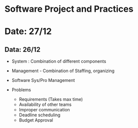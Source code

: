 # Software Project and Practices

# Date: 27/12


## Data: 26/12

- System : Combination of different components
- Management - Combination of Staffing, organizing
- Software Sys/Pro Management

- Problems
    - Requirements (Takes max time)
    - Availability of other teams
    - Improper communication
    - Deadline scheduling
    - Budget Approval